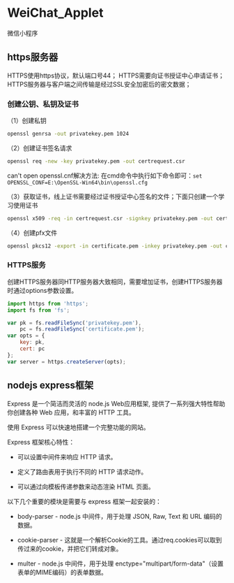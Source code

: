# WeiChat_Applet

微信小程序

## https服务器

HTTPS使用https协议，默认端口号44；
HTTPS需要向证书授证中心申请证书；
HTTPS服务器与客户端之间传输是经过SSL安全加密后的密文数据；

### 创建公钥、私钥及证书

（1）创建私钥

``` bash
openssl genrsa -out privatekey.pem 1024
```

（2）创建证书签名请求

``` bash
openssl req -new -key privatekey.pem -out certrequest.csr
```

can't open openssl.cnf解决方法:
在cmd命令中执行如下命令即可：`set OPENSSL_CONF=E:\OpenSSL-Win64\bin\openssl.cfg`

（3）获取证书，线上证书需要经过证书授证中心签名的文件；下面只创建一个学习使用证书

``` bash
openssl x509 -req -in certrequest.csr -signkey privatekey.pem -out certificate.pem
```

（4）创建pfx文件

``` bash
openssl pkcs12 -export -in certificate.pem -inkey privatekey.pem -out certificate.pfx
```

### HTTPS服务

创建HTTPS服务器同HTTP服务器大致相同，需要增加证书，创建HTTPS服务器时通过options参数设置。

``` js
import https from 'https';
import fs from 'fs';

var pk = fs.readFileSync('privatekey.pem'),
    pc = fs.readFileSync('certificate.pem');
var opts = {
    key: pk,
    cert: pc
};
var server = https.createServer(opts);
```

## nodejs express框架

Express 是一个简洁而灵活的 node.js Web应用框架, 提供了一系列强大特性帮助你创建各种 Web 应用，和丰富的 HTTP 工具。

使用 Express 可以快速地搭建一个完整功能的网站。

Express 框架核心特性：

- 可以设置中间件来响应 HTTP 请求。

- 定义了路由表用于执行不同的 HTTP 请求动作。

- 可以通过向模板传递参数来动态渲染 HTML 页面。

以下几个重要的模块是需要与 express 框架一起安装的：

- body-parser - node.js 中间件，用于处理 JSON, Raw, Text 和 URL 编码的数据。

- cookie-parser - 这就是一个解析Cookie的工具。通过req.cookies可以取到传过来的cookie，并把它们转成对象。

- multer - node.js 中间件，用于处理 enctype="multipart/form-data"（设置表单的MIME编码）的表单数据。